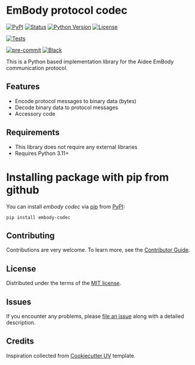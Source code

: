 # EmBody protocol codec

[![PyPI](https://img.shields.io/pypi/v/embody-codec.svg)][pypi_]
[![Status](https://img.shields.io/pypi/status/embody-codec.svg)][status]
[![Python Version](https://img.shields.io/pypi/pyversions/embody-codec)][python version]
[![License](https://img.shields.io/pypi/l/embody-codec)][license]

[![Tests](https://github.com/aidee-health/embody-codec/workflows/Tests/badge.svg)][tests]

[![pre-commit](https://img.shields.io/badge/pre--commit-enabled-brightgreen?logo=pre-commit&logoColor=white)][pre-commit]
[![Black](https://img.shields.io/badge/code%20style-black-000000.svg)][black]

[pypi_]: https://pypi.org/project/embody-codec/
[status]: https://pypi.org/project/embody-codec/
[python version]: https://pypi.org/project/embody-codec
[tests]: https://github.com/aidee-health/embody-codec/actions?workflow=Tests
[pre-commit]: https://github.com/pre-commit/pre-commit
[black]: https://github.com/psf/black

This is a Python based implementation library for the Aidee EmBody communication protocol.

## Features

- Encode protocol messages to binary data (bytes)
- Decode binary data to protocol messages
- Accessory code

## Requirements

- This library does not require any external libraries
- Requires Python 3.11+

# Installing package with pip from github

You can install _embody codec_ via [pip] from [PyPI]:

```console
pip install embody-codec
```

## Contributing

Contributions are very welcome. To learn more, see the [Contributor Guide].

## License

Distributed under the terms of the [MIT license][license].

## Issues

If you encounter any problems,
please [file an issue] along with a detailed description.

## Credits

Inspiration collected from [Cookiecutter UV] template.

[pypi]: https://pypi.org/
[Cookiecutter UV]: https://github.com/fpgmaas/cookiecutter-uv
[file an issue]: https://github.com/espenwest/hypermodern-python/issues
[pip]: https://pip.pypa.io/

<!-- github-only -->

[license]: https://github.com/aidee-health/embody-codec/blob/main/LICENSE
[contributor guide]: https://github.com/aidee-health/embody-codec/blob/main/CONTRIBUTING.md

<!-- done github-only -->
